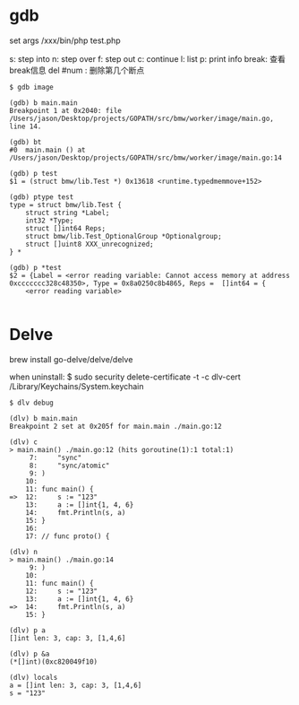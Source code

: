 # gdb


set args /xxx/bin/php test.php

s: step into
n: step over
f: step out
c: continue
l: list
p: print
info break: 查看break信息
del #num : 删除第几个断点

```
$ gdb image

(gdb) b main.main
Breakpoint 1 at 0x2040: file /Users/jason/Desktop/projects/GOPATH/src/bmw/worker/image/main.go, line 14.

(gdb) bt
#0  main.main () at /Users/jason/Desktop/projects/GOPATH/src/bmw/worker/image/main.go:14

(gdb) p test
$1 = (struct bmw/lib.Test *) 0x13618 <runtime.typedmemmove+152>

(gdb) ptype test
type = struct bmw/lib.Test {
    struct string *Label;
    int32 *Type;
    struct []int64 Reps;
    struct bmw/lib.Test_OptionalGroup *Optionalgroup;
    struct []uint8 XXX_unrecognized;
} *

(gdb) p *test
$2 = {Label = <error reading variable: Cannot access memory at address 0xccccccc328c48350>, Type = 0x8a0250c8b4865, Reps =  []int64 = {
    <error reading variable>


```

# Delve

brew install go-delve/delve/delve

when uninstall:
$ sudo security delete-certificate -t -c dlv-cert /Library/Keychains/System.keychain

```
$ dlv debug

(dlv) b main.main
Breakpoint 2 set at 0x205f for main.main ./main.go:12

(dlv) c
> main.main() ./main.go:12 (hits goroutine(1):1 total:1)
     7:     "sync"
     8:     "sync/atomic"
     9: )
    10:
    11: func main() {
=>  12:     s := "123"
    13:     a := []int{1, 4, 6}
    14:     fmt.Println(s, a)
    15: }
    16:
    17: // func proto() {

(dlv) n
> main.main() ./main.go:14
     9: )
    10:
    11: func main() {
    12:     s := "123"
    13:     a := []int{1, 4, 6}
=>  14:     fmt.Println(s, a)
    15: }

(dlv) p a
[]int len: 3, cap: 3, [1,4,6]

(dlv) p &a
(*[]int)(0xc820049f10)

(dlv) locals
a = []int len: 3, cap: 3, [1,4,6]
s = "123"



```
